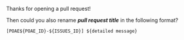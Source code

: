 Thanks for opening a pull request!

Then could you also rename ***pull request title*** in the following format?

    [POAE${POAE_ID}-${ISSUES_ID}] ${detailed message}
